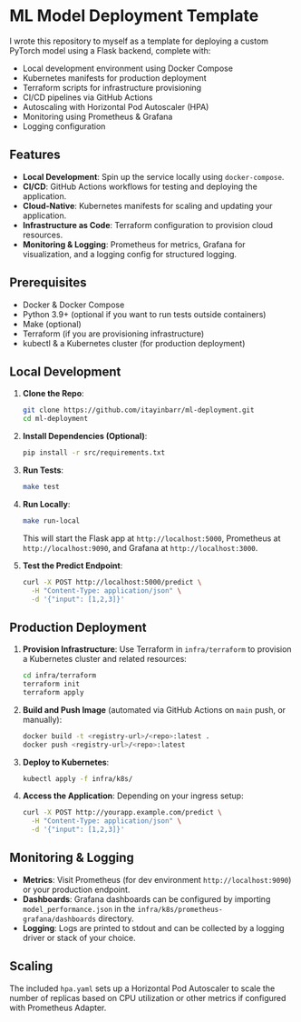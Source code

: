 # ML Model Deployment Template

I wrote this repository to myself as a template for deploying a custom PyTorch model using a Flask backend, complete with:

- Local development environment using Docker Compose
- Kubernetes manifests for production deployment
- Terraform scripts for infrastructure provisioning
- CI/CD pipelines via GitHub Actions
- Autoscaling with Horizontal Pod Autoscaler (HPA)
- Monitoring using Prometheus & Grafana
- Logging configuration

## Features

- **Local Development**: Spin up the service locally using `docker-compose`.
- **CI/CD**: GitHub Actions workflows for testing and deploying the application.
- **Cloud-Native**: Kubernetes manifests for scaling and updating your application.
- **Infrastructure as Code**: Terraform configuration to provision cloud resources.
- **Monitoring & Logging**: Prometheus for metrics, Grafana for visualization, and a logging config for structured logging.

## Prerequisites

- Docker & Docker Compose
- Python 3.9+ (optional if you want to run tests outside containers)
- Make (optional)
- Terraform (if you are provisioning infrastructure)
- kubectl & a Kubernetes cluster (for production deployment)

## Local Development

1. **Clone the Repo**:

   ```bash
   git clone https://github.com/itayinbarr/ml-deployment.git
   cd ml-deployment
   ```

2. **Install Dependencies (Optional)**:

   ```bash
   pip install -r src/requirements.txt
   ```

3. **Run Tests**:

   ```bash
   make test
   ```

4. **Run Locally**:

   ```bash
   make run-local
   ```

   This will start the Flask app at `http://localhost:5000`, Prometheus at `http://localhost:9090`, and Grafana at `http://localhost:3000`.

5. **Test the Predict Endpoint**:

   ```bash
   curl -X POST http://localhost:5000/predict \
     -H "Content-Type: application/json" \
     -d '{"input": [1,2,3]}'
   ```

## Production Deployment

1. **Provision Infrastructure**: Use Terraform in `infra/terraform` to provision a Kubernetes cluster and related resources:

   ```bash
   cd infra/terraform
   terraform init
   terraform apply
   ```

2. **Build and Push Image** (automated via GitHub Actions on `main` push, or manually):

   ```bash
   docker build -t <registry-url>/<repo>:latest .
   docker push <registry-url>/<repo>:latest
   ```

3. **Deploy to Kubernetes**:

   ```bash
   kubectl apply -f infra/k8s/
   ```

4. **Access the Application**: Depending on your ingress setup:

   ```bash
   curl -X POST http://yourapp.example.com/predict \
     -H "Content-Type: application/json" \
     -d '{"input": [1,2,3]}'
   ```

## Monitoring & Logging

- **Metrics**: Visit Prometheus (for dev environment `http://localhost:9090`) or your production endpoint.
- **Dashboards**: Grafana dashboards can be configured by importing `model_performance.json` in the `infra/k8s/prometheus-grafana/dashboards` directory.
- **Logging**: Logs are printed to stdout and can be collected by a logging driver or stack of your choice.

## Scaling

The included `hpa.yaml` sets up a Horizontal Pod Autoscaler to scale the number of replicas based on CPU utilization or other metrics if configured with Prometheus Adapter.

```

```

